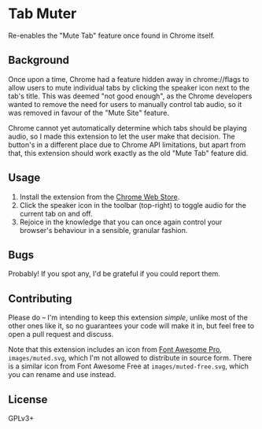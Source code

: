 # Tab Muter

Re-enables the "Mute Tab" feature once found in Chrome itself.

## Background

Once upon a time, Chrome had a feature hidden away in chrome://flags to
allow users to mute individual tabs by clicking the speaker icon next to
the tab's title. This was deemed "not good enough", as the Chrome
developers wanted to remove the need for users to manually control tab
audio, so it was removed in favour of the "Mute Site" feature.

Chrome cannot yet automatically determine which tabs should be playing
audio, so I made this extension to let the user make that decision. The
button's in a different place due to Chrome API limitations, but apart
from that, this extension should work exactly as the old "Mute Tab"
feature did.

## Usage

1. Install the extension from the [Chrome Web Store][install].
2. Click the speaker icon in the toolbar (top-right) to toggle audio for
   the current tab on and off.
3. Rejoice in the knowledge that you can once again control your
   browser's behaviour in a sensible, granular fashion.

[install]: https://chrome.google.com/webstore

## Bugs

Probably! If you spot any, I'd be grateful if you could report them.

## Contributing

Please do – I'm intending to keep this extension _simple_, unlike most
of the other ones like it, so no guarantees your code will make it in,
but feel free to open a pull request and discuss.

Note that this extension includes an icon from [Font Awesome Pro][fa],
`images/muted.svg`, which I'm not allowed to distribute in source form.
There is a similar icon from Font Awesome Free at
`images/muted-free.svg`, which you can rename and use instead.

[fa]: https://fontawesome.com/

## License

GPLv3+
